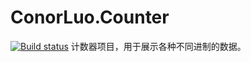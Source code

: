 # ConorLuo.Counter
[![Build status](https://build.appcenter.ms/v0.1/apps/478f1a75-131e-43db-8198-0a4246f33e05/branches/main/badge)](https://appcenter.ms)
计数器项目，用于展示各种不同进制的数据。
